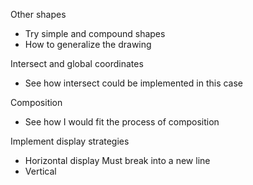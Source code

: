 Other shapes
  - Try simple and compound shapes
  - How to generalize the drawing

Intersect and global coordinates  
- See how intersect could be implemented in this case

Composition
  - See how I would fit the process of composition

Implement display strategies
  - Horizontal display
    Must break into a new line
  - Vertical

